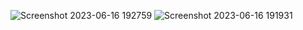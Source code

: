 ![Screenshot 2023-06-16 192759](https://github.com/amirrahi29/Admin-Panel-Template-ReactJs/assets/107117774/8b890145-f2f0-41eb-b8f7-829bf05b5e7c)
![Screenshot 2023-06-16 191931](https://github.com/amirrahi29/Admin-Panel-Template-ReactJs/assets/107117774/14447696-ddb9-45b6-bb75-f7542f337f6d)
